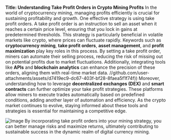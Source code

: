 **Title: Understanding Take Profit Orders in Crypto Mining Profits**
In the world of cryptocurrency mining, managing profits efficiently is crucial for sustaining profitability and growth. One effective strategy is using take profit orders. A take profit order is an instruction to sell an asset when it reaches a certain price level, ensuring that you lock in gains at predetermined thresholds. This strategy is particularly beneficial in volatile markets like crypto, where prices can fluctuate rapidly.
Keywords such as **cryptocurrency mining**, **take profit orders**, **asset management**, and **profit maximization** play key roles in this process. By setting a take profit order, miners can automate their selling process, reducing the risk of missing out on potential profits due to market fluctuations. Additionally, integrating tools like **APIs** and **blockchain analytics** can enhance the precision of these orders, aligning them with real-time market data.
 //github.com/user-attachments/assets/d7419ec9-dc67-403f-bf28-8faea5f1f74f))
Moreover, understanding how to leverage **decentralized exchanges (DEX)** and **smart contracts** can further optimize your take profit strategies. These platforms allow miners to execute trades automatically based on predefined conditions, adding another layer of automation and efficiency. As the crypto market continues to evolve, staying informed about these tools and strategies is essential for maintaining a competitive edge.

![Image](https://github.com/user-attachments/assets/d7419ec9-dc67-403f-bf28-8faea5f1f74f)
By incorporating take profit orders into your mining strategy, you can better manage risks and maximize returns, ultimately contributing to sustainable success in the dynamic realm of digital currency mining.
